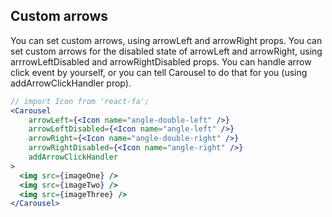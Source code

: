 ## Custom arrows
You can set custom arrows, using arrowLeft and arrowRight props. You can set custom arrows for the disabled state of arrowLeft and arrowRight, using arrrowLeftDisabled and arrowRightDisabled props. You can handle arrow click event by yourself, or you can tell Carousel to do that for you (using addArrowClickHandler prop).
```jsx render
// import Icon from 'react-fa';
<Carousel
    arrowLeft={<Icon name="angle-double-left" />}
    arrowLeftDisabled={<Icon name="angle-left" />}
    arrowRight={<Icon name="angle-double-right" />}
    arrowRightDisabled={<Icon name="angle-right" />}
    addArrowClickHandler
>
  <img src={imageOne} />
  <img src={imageTwo} />
  <img src={imageThree} />
</Carousel>
```
